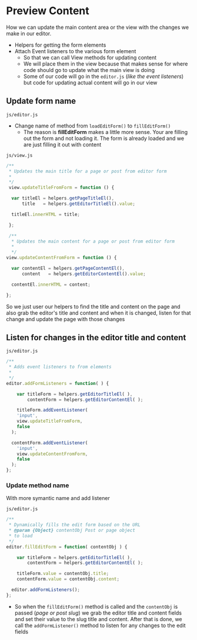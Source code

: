 # Preview Content
How we can update the main content area or the view 
with the changes we make in our editor.

* Helpers for getting the form elements
* Attach Event listeners to the various form element
    - So that we can call View methods for updating 
    content
    - We will place them in the view because that 
    makes sense for where code should go to update 
    what the main view is doing
    - Some of our code will go in the `editor.js` 
    (_like the event listeners_) but code for updating 
    actual content will go in our view

## Update form name
`js/editor.js`

* Change name of method from `loadEditForm()` to 
`fillEditForm()`
    - The reason is **fillEditForm** makes a little 
    more sense. Your are filling out the form and 
    not loading it. The form is already loaded 
    and we are just filling it out with content

`js/view.js`

```js
/**
 * Updates the main title for a page or post from editor form
 *
 */
 view.updateTitleFromForm = function () {

  var titleEl = helpers.getPageTitleEl(),
      title   = helpers.getEditorTitleEl().value;

  titleEl.innerHTML = title;

 };

 /**
  * Updates the main content for a page or post from editor form
  *
  */
view.updateContentFromForm = function () {

  var contentEl = helpers.getPageContentEl(),
      content   = helpers.getEditorContentEl().value;

  contentEl.innerHTML = content;

};
```

So we just user our helpers to find the title and 
content on the page and also grab the editor's 
title and content and when it is changed, listen for 
that change and update the page with those changes

## Listen for changes in the editor title and content

`js/editor.js`

```js
/**
 * Adds event listeners to from elements
 *
 */
editor.addFormListeners = function( ) {

    var titleForm = helpers.getEditorTitleEl( ),
        contentForm = helpers.getEditorContentEl( );

    titleForm.addEventListener(
    'input',
    view.updateTitleFromForm,
    false
  );

  contentForm.addEventListener(
    'input',
    view.updateContentFromForm,
    false
  );
};
```

### Update method name 
With more symantic name and add listener 

`js/editor.js`

```js
/**
 * Dynamically fills the edit form based on the URL
 * @param {Object} contentObj Post or page object
 * to load
 */
editor.fillEditForm = function( contentObj ) {

    var titleForm = helpers.getEditorTitleEl( ),
        contentForm = helpers.getEditorContentEl( );

    titleForm.value = contentObj.title;
    contentForm.value = contentObj.content;

  editor.addFormListeners();
};
```

* So when the `fillEditForm()` method is called and the 
`contentObj` is passed (_page or post slug_) we grab the 
editor title and content fields and set their value to 
the slug title and content. After that is done, we 
call the `addFormListener()` method to listen for any 
changes to the edit fields




